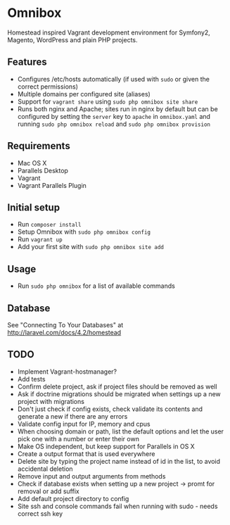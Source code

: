 # Omnibox

Homestead inspired Vagrant development environment for Symfony2, Magento, WordPress and plain PHP projects.

## Features
- Configures /etc/hosts automatically (if used with `sudo` or given the correct permissions)
- Multiple domains per configured site (aliases)
- Support for `vagrant share` using `sudo php omnibox site share`
- Runs both nginx and Apache; sites run in nginx by default but can be configured by setting the `server` key to `apache` in `omnibox.yaml` and running `sudo php omnibox reload` and `sudo php omnibox provision`

## Requirements
- Mac OS X
- Parallels Desktop
- Vagrant
- Vagrant Parallels Plugin

## Initial setup

- Run `composer install`
- Setup Omnibox with `sudo php omnibox config`
- Run `vagrant up`
- Add your first site with `sudo php omnibox site add`

## Usage

- Run `sudo php omnibox` for a list of available commands

## Database

See "Connecting To Your Databases" at http://laravel.com/docs/4.2/homestead

## TODO
- Implement Vagrant-hostmanager?
- Add tests
- Confirm delete project, ask if project files should be removed as well
- Ask if doctrine migrations should be migrated when settings up a new project with migrations
- Don't just check if config exists, check validate its contents and generate a new if there are any errors
- Validate config input for IP, memory and cpus
- When choosing domain or path, list the default options and let the user pick one with a number or enter their own
- Make OS independent, but keep support for Parallels in OS X
- Create a output format that is used everywhere
- Delete site by typing the project name instead of id in the list, to avoid accidental deletion
- Remove input and output arguments from methods
- Check if database exists when setting up a new project -> promt for removal or add suffix
- Add default project directory to config
- Site ssh and console commands fail when running with sudo - needs correct ssh key
